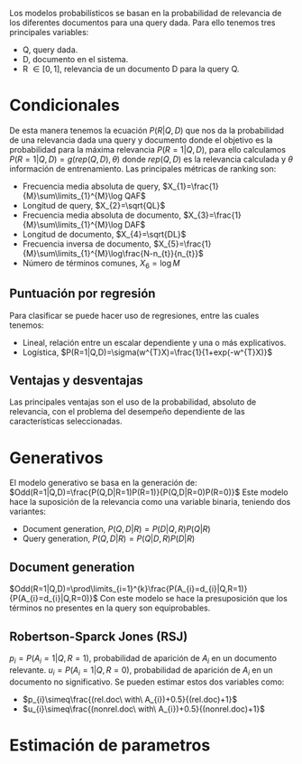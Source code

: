 Los modelos probabilísticos se basan en la probabilidad de relevancia de los diferentes documentos para una query dada. Para ello tenemos tres principales variables:
- Q, query dada.
- D, documento en el sistema.
- R $\in [0,1]$, relevancia de un documento D para la query Q.

# Condicionales
De esta manera tenemos la ecuación $P(R|Q,D)$ que nos da la probabilidad de una relevancia dada una query y documento donde el objetivo es la probabilidad para la máxima relevancia $P(R=1|Q,D)$, para ello calculamos $P(R=1|Q,D)=g(rep(Q,D),\theta)$ donde $rep(Q,D)$ es la relevancia calculada y $\theta$ información de entrenamiento.
Las principales métricas de ranking son:
- Frecuencia media absoluta de query, $X_{1}=\frac{1}{M}\sum\limits_{1}^{M}\log QAF$
- Longitud de query, $X_{2}=\sqrt{QL}$
- Frecuencia media absoluta de documento, $X_{3}=\frac{1}{M}\sum\limits_{1}^{M}\log DAF$
- Longitud de documento, $X_{4}=\sqrt{DL}$
- Frecuencia inversa de documento, $X_{5}=\frac{1}{M}\sum\limits_{1}^{M}\log\frac{N-n_{t}}{n_{t}}$
- Número de términos comunes, $X_{6}= \log M$

## Puntuación por regresión
Para clasificar se puede hacer uso de regresiones, entre las cuales tenemos:
- Lineal, relación entre un escalar dependiente y una o más explicativos.
- Logística, $P(R=1|Q,D)=\sigma(w^{T}X)=\frac{1}{1+exp(-w^{T}X)}$

## Ventajas y desventajas
Las principales ventajas son el uso de la probabilidad, absoluto de relevancia, con el problema del desempeño dependiente de las características seleccionadas.
# Generativos
El modelo generativo se basa en la generación de:
$Odd(R=1|Q,D)=\frac{P(Q,D|R=1)P(R=1)}{P(Q,D|R=0)P(R=0)}$
Este modelo hace la suposición de la relevancia como una variable binaria, teniendo dos variantes:
- Document generation, $P(Q,D|R)=P(D|Q,R)P(Q|R)$
- Query generation, $P(Q,D|R)=P(Q|D,R)P(D|R)$

## Document generation
$Odd(R=1|Q,D)=\prod\limits_{i=1}^{k}\frac{P(A_{i}=d_{i}|Q,R=1)}{P(A_{i}=d_{i}|Q,R=0)}$
Con este modelo se hace la presuposición que los términos no presentes en la query son equiprobables.
## Robertson-Sparck Jones (RSJ)
$p_{i}=P(A_{i}=1|Q,R=1)$, probabilidad de aparición de $A_{i}$ en un documento relevante.
$u_{i}=P(A_{i}=1|Q,R=0)$, probabilidad de aparición de $A_{i}$ en un documento no significativo.
Se pueden estimar estos dos variables como:
- $p_{i}\simeq\frac{(rel.doc\ with\ A_{i})+0.5}{(rel.doc)+1}$
- $u_{i}\simeq\frac{(nonrel.doc\ with\ A_{i})+0.5}{(nonrel.doc)+1}$

# Estimación de parametros
